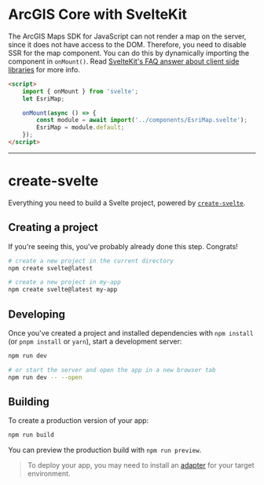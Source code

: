# ArcGIS Core with SvelteKit

The ArcGIS Maps SDK for JavaScript can not render a map on the server, since it does not have access to the DOM. Therefore, you need to disable SSR for the map component. You can do this by dynamically importing the component in `onMount()`. Read [SvelteKit's FAQ answer about client side libraries](https://kit.svelte.dev/faq#integrations-how-do-i-use-a-client-side-only-library-that-depends-on-document-or-window) for more info.

```html
<script>
    import { onMount } from 'svelte';
    let EsriMap;

    onMount(async () => {
        const module = await import('../components/EsriMap.svelte');
        EsriMap = module.default;
    });
</script>
```

---

# create-svelte

Everything you need to build a Svelte project, powered by [`create-svelte`](https://github.com/sveltejs/kit/tree/master/packages/create-svelte).

## Creating a project

If you're seeing this, you've probably already done this step. Congrats!

```bash
# create a new project in the current directory
npm create svelte@latest

# create a new project in my-app
npm create svelte@latest my-app
```

## Developing

Once you've created a project and installed dependencies with `npm install` (or `pnpm install` or `yarn`), start a development server:

```bash
npm run dev

# or start the server and open the app in a new browser tab
npm run dev -- --open
```

## Building

To create a production version of your app:

```bash
npm run build
```

You can preview the production build with `npm run preview`.

> To deploy your app, you may need to install an [adapter](https://kit.svelte.dev/docs/adapters) for your target environment.
